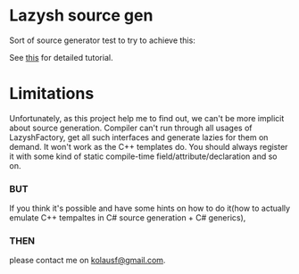 # Lazysh source gen

Sort of source generator test to try to achieve this:

See [this](Usage/Program.cs) for detailed tutorial.

# Limitations

Unfortunately, as this project help me to find out, we can't be more implicit about source generation.
Compiler can't run through all usages of LazyshFactory<ISomeInterface>, get all such interfaces and generate lazies for them on demand.
It won't work as the C++ templates do. You should always register it with some kind of static compile-time field/attribute/declaration and so on.

### BUT

If you think it's possible and have some hints on how to do it(how to actually emulate C++ tempaltes in C# source generation + C# generics),

### THEN

please contact me on kolausf@gmail.com.
